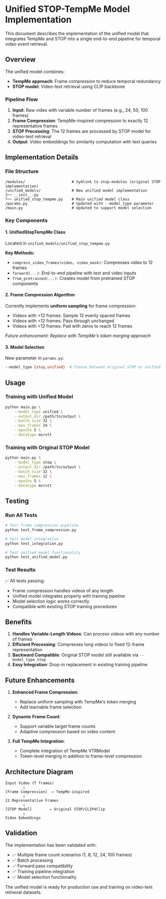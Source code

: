 # Unified STOP-TempMe Model Implementation

This document describes the implementation of the unified model that integrates TempMe and STOP into a single end-to-end pipeline for temporal video event retrieval.

## Overview

The unified model combines:
- **TempMe approach**: Frame compression to reduce temporal redundancy
- **STOP model**: Video-text retrieval using CLIP backbone

### Pipeline Flow
1. **Input**: Raw video with variable number of frames (e.g., 24, 50, 100 frames)
2. **Frame Compression**: TempMe-inspired compression to exactly 12 representative frames
3. **STOP Processing**: The 12 frames are processed by STOP model for video-text retrieval
4. **Output**: Video embeddings for similarity computation with text queries

## Implementation Details

### File Structure
```
/modules/                     # Symlink to stop-modules (original STOP implementation)
/unified_models/              # New unified model implementation
├── __init__.py
└── unified_stop_tempme.py    # Main unified model class
/params.py                    # Updated with --model_type parameter
/main.py                      # Updated to support model selection
```

### Key Components

#### 1. UnifiedStopTempMe Class
Located in `unified_models/unified_stop_tempme.py`

**Key Methods:**
- `compress_video_frames(video, video_mask)`: Compresses video to 12 frames
- `forward(...)`: End-to-end pipeline with text and video inputs
- `from_pretrained(...)`: Creates model from pretrained STOP components

#### 2. Frame Compression Algorithm
Currently implements **uniform sampling** for frame compression:
- Videos with >12 frames: Sample 12 evenly spaced frames
- Videos with =12 frames: Pass through unchanged  
- Videos with <12 frames: Pad with zeros to reach 12 frames

*Future enhancement: Replace with TempMe's token merging approach*

#### 3. Model Selection
New parameter in `params.py`:
```bash
--model_type {stop,unified}  # Choose between original STOP or unified model
```

## Usage

### Training with Unified Model
```bash
python main.py \
    --model_type unified \
    --output_dir /path/to/output \
    --batch_size 32 \
    --max_frames 24 \
    --epochs 5 \
    --datatype msrvtt
```

### Training with Original STOP Model  
```bash
python main.py \
    --model_type stop \
    --output_dir /path/to/output \
    --batch_size 32 \
    --max_frames 12 \
    --epochs 5 \
    --datatype msrvtt
```

## Testing

### Run All Tests
```bash
# Test frame compression pipeline
python test_frame_compression.py

# Test model integration 
python test_integration.py

# Test unified model functionality
python test_unified_model.py
```

### Test Results
✅ All tests passing:
- Frame compression handles videos of any length
- Unified model integrates properly with training pipeline
- Model selection logic works correctly
- Compatible with existing STOP training procedures

## Benefits

1. **Handles Variable-Length Videos**: Can process videos with any number of frames
2. **Efficient Processing**: Compresses long videos to fixed 12-frame representation
3. **Backward Compatible**: Original STOP model still available via `--model_type stop`
4. **Easy Integration**: Drop-in replacement in existing training pipeline

## Future Enhancements

1. **Enhanced Frame Compression**: 
   - Replace uniform sampling with TempMe's token merging
   - Add learnable frame selection
   
2. **Dynamic Frame Count**:
   - Support variable target frame counts
   - Adaptive compression based on video content
   
3. **Full TempMe Integration**:
   - Complete integration of TempMe VTRModel
   - Token-level merging in addition to frame-level compression

## Architecture Diagram

```
Input Video (T frames)
        ↓
[Frame Compression]  ← TempMe-inspired
        ↓
12 Representative Frames
        ↓
[STOP Model]        ← Original STOP/CLIP4Clip
        ↓
Video Embeddings
```

## Validation

The implementation has been validated with:
- ✅ Multiple frame count scenarios (1, 8, 12, 24, 100 frames)
- ✅ Batch processing
- ✅ Forward pass compatibility
- ✅ Training pipeline integration
- ✅ Model selection functionality

The unified model is ready for production use and training on video-text retrieval datasets.